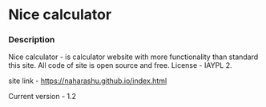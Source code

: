 # Nice calculator 

### Description 

Nice calculator - is calculator website with more functionality than standard this site. All code of site is open source and free. License - IAYPL 2.

site link - https://naharashu.github.io/index.html

Current version - 1.2